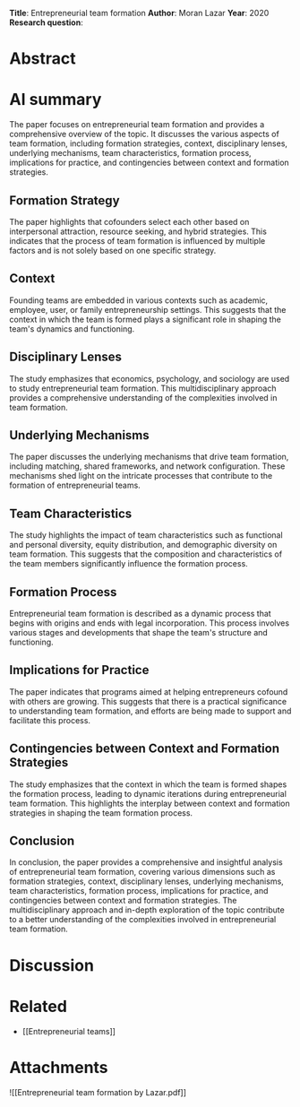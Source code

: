**Title**: Entrepreneurial team formation
**Author**: Moran Lazar
**Year**: 2020
**Research question**:
# Abstract

# AI summary
The paper focuses on entrepreneurial team formation and provides a comprehensive overview of the topic. It discusses the various aspects of team formation, including formation strategies, context, disciplinary lenses, underlying mechanisms, team characteristics, formation process, implications for practice, and contingencies between context and formation strategies.

## Formation Strategy
The paper highlights that cofounders select each other based on interpersonal attraction, resource seeking, and hybrid strategies. This indicates that the process of team formation is influenced by multiple factors and is not solely based on one specific strategy.

## Context
Founding teams are embedded in various contexts such as academic, employee, user, or family entrepreneurship settings. This suggests that the context in which the team is formed plays a significant role in shaping the team's dynamics and functioning.

## Disciplinary Lenses
The study emphasizes that economics, psychology, and sociology are used to study entrepreneurial team formation. This multidisciplinary approach provides a comprehensive understanding of the complexities involved in team formation.

## Underlying Mechanisms
The paper discusses the underlying mechanisms that drive team formation, including matching, shared frameworks, and network configuration. These mechanisms shed light on the intricate processes that contribute to the formation of entrepreneurial teams.

## Team Characteristics
The study highlights the impact of team characteristics such as functional and personal diversity, equity distribution, and demographic diversity on team formation. This suggests that the composition and characteristics of the team members significantly influence the formation process.

## Formation Process
Entrepreneurial team formation is described as a dynamic process that begins with origins and ends with legal incorporation. This process involves various stages and developments that shape the team's structure and functioning.

## Implications for Practice
The paper indicates that programs aimed at helping entrepreneurs cofound with others are growing. This suggests that there is a practical significance to understanding team formation, and efforts are being made to support and facilitate this process.
## Contingencies between Context and Formation Strategies
The study emphasizes that the context in which the team is formed shapes the formation process, leading to dynamic iterations during entrepreneurial team formation. This highlights the interplay between context and formation strategies in shaping the team formation process.
## Conclusion
In conclusion, the paper provides a comprehensive and insightful analysis of entrepreneurial team formation, covering various dimensions such as formation strategies, context, disciplinary lenses, underlying mechanisms, team characteristics, formation process, implications for practice, and contingencies between context and formation strategies. The multidisciplinary approach and in-depth exploration of the topic contribute to a better understanding of the complexities involved in entrepreneurial team formation.
# Discussion

# Related
- [[Entrepreneurial teams]]
# Attachments
![[Entrepreneurial team formation by Lazar.pdf]]